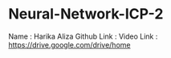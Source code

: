 # Neural-Network-ICP-2
Name : Harika Aliza
Github Link : 
Video Link : https://drive.google.com/drive/home
